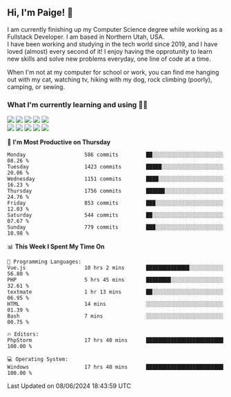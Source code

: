 ## Hi, I'm Paige! :vulcan_salute:

I am currently finishing up my Computer Science degree while working as a Fullstack Developer. I am based in Northern Utah, USA. \
I have been working and studying in the tech world since 2019, and I have loved (almost) every second of it! I enjoy having the opprotunity to learn new skills and solve new problems everyday, one line of code at a time.  

When I'm not at my computer for school or work, you can find me hanging out with my cat, watching tv, hiking with my dog, rock climbing (poorly), camping, or sewing.  

### What I'm currently learning and using :woman_technologist:
![](https://img.shields.io/badge/Laravel-FF2D20?style=for-the-badge&logo=laravel&logoColor=white) 
![](https://img.shields.io/badge/PHP-777BB4?style=for-the-badge&logo=php&logoColor=white)
![](https://img.shields.io/badge/Vue.js-35495E?style=for-the-badge&logo=vuedotjs&logoColor=4FC08D) 
![](https://img.shields.io/badge/MySQL-005C84?style=for-the-badge&logo=mysql&logoColor=white) 
![](https://img.shields.io/badge/Tailwind_CSS-38B2AC?style=for-the-badge&logo=tailwind-css&logoColor=white) \
![](https://img.shields.io/badge/Python-FFD43B?style=for-the-badge&logo=python&logoColor=blue)
![](https://img.shields.io/badge/Django-092E20?style=for-the-badge&logo=django&logoColor=green)
![](https://img.shields.io/badge/Kotlin-0095D5?&style=for-the-badge&logo=kotlin&logoColor=white)
![](https://img.shields.io/badge/Java-ED8B00?style=for-the-badge&logo=java&logoColor=white)
![](https://img.shields.io/badge/Haskell-5D4F85?style=for-the-badge&logo=haskell&logoColor=white) 

<!--START_SECTION:waka-->
📅 **I'm Most Productive on Thursday** 

```text
Monday                   586 commits         ██░░░░░░░░░░░░░░░░░░░░░░░   08.26 % 
Tuesday                  1423 commits        █████░░░░░░░░░░░░░░░░░░░░   20.06 % 
Wednesday                1151 commits        ████░░░░░░░░░░░░░░░░░░░░░   16.23 % 
Thursday                 1756 commits        ██████░░░░░░░░░░░░░░░░░░░   24.76 % 
Friday                   853 commits         ███░░░░░░░░░░░░░░░░░░░░░░   12.03 % 
Saturday                 544 commits         ██░░░░░░░░░░░░░░░░░░░░░░░   07.67 % 
Sunday                   779 commits         ███░░░░░░░░░░░░░░░░░░░░░░   10.98 % 
```


📊 **This Week I Spent My Time On** 

```text
💬 Programming Languages: 
Vue.js                   10 hrs 2 mins       ██████████████░░░░░░░░░░░   56.80 % 
PHP                      5 hrs 45 mins       ████████░░░░░░░░░░░░░░░░░   32.61 % 
textmate                 1 hr 13 mins        ██░░░░░░░░░░░░░░░░░░░░░░░   06.95 % 
HTML                     14 mins             ░░░░░░░░░░░░░░░░░░░░░░░░░   01.39 % 
Bash                     7 mins              ░░░░░░░░░░░░░░░░░░░░░░░░░   00.75 % 

🔥 Editors: 
PhpStorm                 17 hrs 40 mins      █████████████████████████   100.00 % 

💻 Operating System: 
Windows                  17 hrs 40 mins      █████████████████████████   100.00 % 
```


 Last Updated on 08/06/2024 18:43:59 UTC
<!--END_SECTION:waka-->
